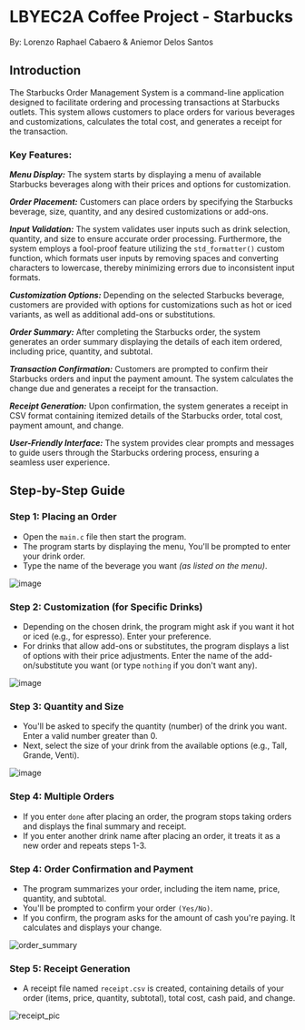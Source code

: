 # LBYEC2A Coffee Project - Starbucks
By: Lorenzo Raphael Cabaero & Aniemor Delos Santos

## Introduction
The Starbucks Order Management System is a command-line application designed to facilitate ordering and processing transactions at Starbucks outlets. This system allows customers to place orders for various beverages and customizations, calculates the total cost, and generates a receipt for the transaction.

### Key Features:

***Menu Display:*** The system starts by displaying a menu of available Starbucks beverages along with their prices and options for customization.

***Order Placement:*** Customers can place orders by specifying the Starbucks beverage, size, quantity, and any desired customizations or add-ons.

***Input Validation:*** The system validates user inputs such as drink selection, quantity, and size to ensure accurate order processing. Furthermore, the system employs a fool-proof feature utilizing the `std_formatter()` custom function, which formats user inputs by removing spaces and converting characters to lowercase, thereby minimizing errors due to inconsistent input formats.

***Customization Options:*** Depending on the selected Starbucks beverage, customers are provided with options for customizations such as hot or iced variants, as well as additional add-ons or substitutions.

***Order Summary:*** After completing the Starbucks order, the system generates an order summary displaying the details of each item ordered, including price, quantity, and subtotal.

***Transaction Confirmation:*** Customers are prompted to confirm their Starbucks orders and input the payment amount. The system calculates the change due and generates a receipt for the transaction.

***Receipt Generation:*** Upon confirmation, the system generates a receipt in CSV format containing itemized details of the Starbucks order, total cost, payment amount, and change.

***User-Friendly Interface:*** The system provides clear prompts and messages to guide users through the Starbucks ordering process, ensuring a seamless user experience.



## Step-by-Step Guide

### Step 1: Placing an Order

- Open the `main.c` file then start the program.
- The program starts by displaying the menu, You'll be prompted to enter your drink order.
- Type the name of the beverage you want *(as listed on the menu)*.

![image](https://github.com/Anon-arch/lboec3a_Final_Project/assets/54138252/7415de0e-e32c-41ae-b37c-0b0ec014f676)


### Step 2: Customization (for Specific Drinks)
- Depending on the chosen drink, the program might ask if you want it hot or iced (e.g., for espresso). Enter your preference.
- For drinks that allow add-ons or substitutes, the program displays a list of options with their price adjustments. Enter the name of the add-on/substitute you want (or type `nothing` if you don't want any).

![image](https://github.com/Anon-arch/lboec3a_Final_Project/assets/54138252/c2dbc49b-dd5b-4fc1-947b-c4ef64e2a2ae)

### Step 3: Quantity and Size
- You'll be asked to specify the quantity (number) of the drink you want. Enter a valid number greater than 0.
- Next, select the size of your drink from the available options (e.g., Tall, Grande, Venti).

![image](https://github.com/Anon-arch/lboec3a_Final_Project/assets/54138252/19d22a36-58aa-458a-a72e-f7716485a74b)

### Step 4: Multiple Orders
- If you enter `done` after placing an order, the program stops taking orders and displays the final summary and receipt.
- If you enter another drink name after placing an order, it treats it as a new order and repeats steps 1-3.

### Step 4: Order Confirmation and Payment

- The program summarizes your order, including the item name, price, quantity, and subtotal.
- You'll be prompted to confirm your order `(Yes/No)`.
- If you confirm, the program asks for the amount of cash you're paying. It calculates and displays your change.

![order_summary](https://github.com/Anon-arch/lboec3a_Final_Project/assets/156874263/52da8676-9edb-4e12-9916-67e1a90ff5b5)

### Step 5: Receipt Generation
- A receipt file named `receipt.csv` is created, containing details of your order (items, price, quantity, subtotal), total cost, cash paid, and change.
  
![receipt_pic](https://github.com/Anon-arch/lboec3a_Final_Project/assets/156874263/872fbd92-dc33-4413-85a0-91c6222c8cb0)



